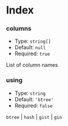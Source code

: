 # Index

### columns

- Type: `string[]`
- Default: `null`
- Required: `true`

List of column names

### using

- Type: `string`
- Default: `'btree'`
- Required: `false`

`btree` &#124; `hash` &#124; `gist` &#124; `gin`
